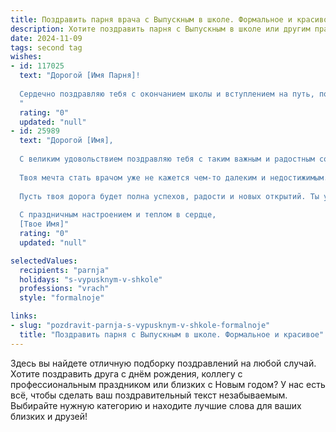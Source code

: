 ```yaml
---
title: Поздравить парня врача с Выпускным в школе. Формальное и красивое
description: Хотите поздравить парня с Выпускным в школе или другим праздником? Наш ИИ создаст незабываемое поздравление, а вы обязательно выделитесь среди других.  
date: 2024-11-09
tags: second tag
wishes:
- id: 117025
  text: "Дорогой [Имя Парня]!
  
  Сердечно поздравляю тебя с окончанием школы и вступлением на путь, полный благородства и ответственности – путь врача!  Пусть знания, полученные за школьные годы, станут крепким фундаментом для твоей будущей профессиональной деятельности. Желаю тебе успехов в освоении медицинской науки,  терпения, мудрости и  искреннего желания помогать людям.  Пусть твоя жизнь будет наполнена смыслом и добрыми делами.  Поздравляю с заслуженным праздником!
  "
  rating: "0"
  updated: "null"
- id: 25989
  text: "Дорогой [Имя],
  
  С великим удовольствием поздравляю тебя с таким важным и радостным событием – выпускным вечером! Сегодня ты заканчиваешь один из самых ярких и незабываемых этапов своей жизни, и это поистине прекрасное начало нового пути.
  
  Твоя мечта стать врачом уже не кажется чем-то далеким и недостижимым. Ты прошел через множество испытаний и уроков, и каждый из них сделал тебя сильнее и мудрее. Впереди тебя ждет профессия, которая требует не только знаний, но и огромного сердца, чтобы помогать и лечить других.
  
  Пусть твоя дорога будет полна успехов, радости и новых открытий. Ты уже доказал, что способен на многое, и я уверен, что в будущем ты станешь прекрасным врачом, которым будут гордиться твои близкие и все, кто тебя знает.
  
  С праздничным настроением и теплом в сердце,
  [Твое Имя]"
  rating: "0"
  updated: "null"

selectedValues:
  recipients: "parnja"
  holidays: "s-vypusknym-v-shkole"
  professions: "vrach"
  style: "formalnoje"

links:
- slug: "pozdravit-parnja-s-vypusknym-v-shkole-formalnoje"
  title: "Поздравить парня с Выпускным в школе. Формальное и красивое"
---
```


Здесь вы найдете отличную подборку поздравлений на любой случай.
Хотите поздравить друга с днём рождения, коллегу с профессиональным праздником или близких с Новым годом? У нас есть всё, чтобы сделать ваш поздравительный текст незабываемым. Выбирайте нужную категорию и находите лучшие слова для ваших близких и друзей!
